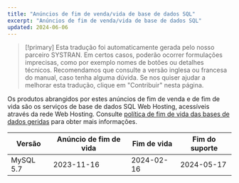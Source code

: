 ```yaml
---
title: "Anúncios de fim de venda/vida de base de dados SQL"
excerpt: "Anúncios de fim de venda/vida de base de dados SQL"
updated: 2024-06-06
---
```


> [!primary]
> Esta tradução foi automaticamente gerada pelo nosso parceiro SYSTRAN. Em certos casos, poderão ocorrer formulações imprecisas, como por exemplo nomes de botões ou detalhes técnicos. Recomendamos que consulte a versão inglesa ou francesa do manual, caso tenha alguma dúvida. Se nos quiser ajudar a melhorar esta tradução, clique em "Contribuir" nesta página.
>

Os produtos abrangidos por estes anúncios de fim de venda e de fim de vida são os serviços de base de dados SQL Web Hosting, acessíveis através da rede Web Hosting. Consulte [política de fim de vida das bases de dados geridas](/pages/web_cloud/web_cloud_databases/eol-policy) para obter mais informações.

|Versão|Anúncio de fim de vida|Fim de vida|Fim do suporte|
|---|---|---|---|
|MySQL 5.7|2023-11-16|2024-02-16|2024-05-17|